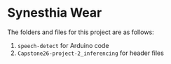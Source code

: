 # Synesthia Wear

The folders and files for this project are as follows:

1. `speech-detect` for Arduino code
2. `Capstone26-project-2_inferencing` for header files

